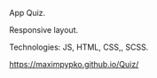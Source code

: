 App Quiz.

Responsive layout.

Technologies: JS, HTML, CSS,, SCSS.

https://maximpypko.github.io/Quiz/

